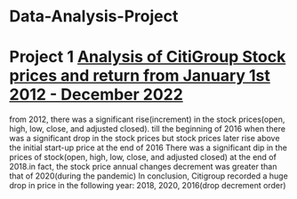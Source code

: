 # Data-Analysis-Project
# Project 1 [Analysis of CitiGroup Stock prices and return from January 1st 2012 - December 2022](https://colab.research.google.com/drive/1VwlLivzEeFr-qzhNrWOQvaJn0TGCycZO#scrollTo=c4iLqFQf4djD)
from 2012, there was a significant rise(increment) in the stock prices(open, high, low, close, and adjusted closed). till the beginning of 2016 when there was a significant drop in the stock prices but stock prices later rise above the initial start-up price at the end of 2016
There was a significant dip in the prices of stock(open, high, low, close, and adjusted closed) at the end of 2018.in fact, the stock price annual changes decrement was greater than that of 2020(during the pandemic)
In conclusion, Citigroup recorded a huge drop in price in the following year: 2018, 2020, 2016(drop decrement order)
